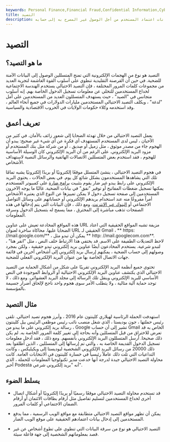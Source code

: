 ```yaml
---
keywords: Personal Finance,Financial Fraud,Confidential Information,Cyberattack,Cybersecurity,Online Identity Theft,Phishing,Phishing Scams,Crypto
title: التصيد
description: التصيد. هجوم ضار حيث يحاول شخص سيء الحصول على بيانات اعتماد المستخدم من أجل الوصول غير المصرح به إلى حسابه.
---
```


# التصيد
## ما هو التصيد؟

التصيد هو نوع من الهجمات الإلكترونية التي تمنح المتسللين الوصول إلى البيانات الآمنة للضحية. في حين أن القرصنة التقليدية تنطوي على أسلوب القوة الغاشمة لتجربة العديد من مجموعات كلمات المرور المختلفة ، فإن التصيد الاحتيالي يستخدم الهندسة الاجتماعية لخداع المستخدمين للتخلي عن معلومات تسجيل الدخول الخاصة بهم. إنه أسلوب متجانس في "الصيد" ، حيث يستهدف المتسللون العديد من المستخدمين على أمل "لدغة" ، ويكلف التصيد الاحتيالي المستخدمين مليارات الدولارات في جميع أنحاء العالم ، وقد استخدمه وكلاء حكومات الولايات في الحروب الاقتصادية والسياسية.

## تعريف أعمق

يعمل التصيد الاحتيالي من خلال تهدئة الضحايا إلى شعور زائف بالأمان. في كثير من الأحيان ، ليس لدى المستخدم المستهدف أي فكرة عن أي شيء غير صحيح: يبدو أن الهجوم جاء من مصدر موثوق ، مثل زميل أو صديق ، أو من شركة مثل بنك المستخدم أو مزود البريد الإلكتروني. على الرغم من أن البريد الإلكتروني كان الوسيلة الأساسية للهجوم ، فقد استخدم بعض المتسللين الاتصالات الهاتفية والرسائل النصية لاستهداف الأشخاص.

في هجوم التصيد الاحتيالي ، ينشئ المتسلل موقعًا إلكترونيًا أو بريدًا إلكترونيًا يشبه تمامًا تلك التي يشاهدها المستخدمون بشكل شائع كل يوم. في بعض الحالات ، يحتوي البريد الإلكتروني على رابط يبدو غير ضار يقوم بتثبيت [برامج ضارة](/malware) على كمبيوتر المستخدم يمكنها تسجيل ضغطات المفاتيح أو توفير "نفق" في بيانات الضحية. غالبًا ما يوجه الآخرون المستخدمين إلى صفحة تسجيل دخول لا يمكن تمييزها عن النوع الذي يعتبره الأشخاص أمراً مفروغًا منه عند استخدام بريدهم الإلكتروني أو حساباتهم على وسائل التواصل الاجتماعي أو [البنوك عبر الإنترنت](/onlinebanking). ومع ذلك ، فإن البيانات التي يتم إدخالها في هذه الصفحات تذهب مباشرة إلى المخترق ، مما يسمح له بتسجيل الدخول وسرقة المعلومات.

هذه المواقع المخادعة تعيش على عناوين URL مزيفة تشبه المواقع الحقيقية التي اعتاد الضحايا عليها. محاكاة ساخرة لعنوان URL الحقيقي لـ Gmail ، ** https: //mail.google.com/** ، يمكن أن تبدو مثل ** http: //mail.googlecom.com**. لاحظ التعديلات الطفيفة على الاسم. قد يختفي هذا الارتباط خلف النص ، مثل "انقر هنا" ، لتبدو شرعية. يستخدم المخادعون أيضًا عناوين بريد إلكتروني تبدو حقيقية ، ولكن بمجرد وصولهم إلى حساب الضحية ، يمكنهم إرسال بريد إلكتروني إلى أشخاص آخرين في قائمة جهات الاتصال الخاصة بها من عنوان البريد الإلكتروني الفعلي للضحية.

تحتوي جميع أنظمة البريد الإلكتروني تقريبًا على شكل من أشكال الحماية من التصيد الاحتيالي الذي يكتشف عناوين البريد الإلكتروني الاحتيالية أو الروابط الموجودة في النص الأساسي للبريد الإلكتروني وينقل تلك الرسالة إلى مجلد البريد العشوائي. ومع ذلك ، لا توجد حماية آلية مثالية ، ولا يتطلب الأمر سوى هجوم واحد ناجح لإلحاق أضرار جسيمة بالمؤسسة.

## مثال التصيد

استهدفت الحملة الرئاسية لهيلاري كلينتون عام 2016 ، وأبرز هجوم تصيد احتيالي. تلقى رئيس حملتها ، جون بوديستا ، الذي شغل منصب نائب رئيس موظفي الرئيس بيل كلينتون ، رسالة بريد إلكتروني على ما يبدو من Google تشير إلى أن حساب Gmail الخاص به قد تعرض للاختراق من قبل المتسللين وأنه بحاجة إلى تغيير كلمة المرور الخاصة به. لم يكن ذلك صحيحا. أرسل المتسللون البريد الإلكتروني بأنفسهم. ومع ذلك ، فقد أدخل معلومات تسجيل الدخول القديمة الخاصة به ، والتي تم إرسالها إلى المتسللين ، الذين أطلقوا بعد ذلك 20000 من رسائل البريد الإلكتروني الشخصية لبوديستا إلى ويكيليكس ، وكانت التداعيات التي تلت ذلك عاملاً رئيسياً في خسارة كلينتون في الانتخابات العامة. كانت محاولة التصيد الاحتيالي جيدة لدرجة أنها خدعت مدير تكنولوجيا المعلومات للحملة ، الذي أخبر Podesta أنه "بريد إلكتروني شرعي".

## يسلط الضوء

- قد تستخدم محاولة التصيد الاحتيالي موقعًا رسميًا أو بريدًا إلكترونيًا أو أشكال اتصال أخرى لخداع المستخدمين لتسليم تفاصيل مثل أرقام بطاقات الائتمان أو أرقام الضمان الاجتماعي أو كلمات المرور.

- يمكن أن تظهر مواقع التصيد الاحتيالي متطابقة مع مواقع الويب الرسمية ، مما يدفع المستخدمين إلى إدخال بيانات اعتمادهم الحقيقية على موقع الويب الضار.

- التصيد الاحتيالي هو نوع من سرقة البيانات التي تنطوي على تطوع أشخاص عن غير قصد بمعلوماتهم الشخصية إلى جهة فاعلة سيئة.

